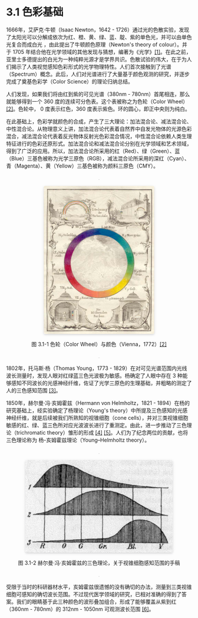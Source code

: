 
# 3.1 色彩基础

1666年，艾萨克·牛顿（Isaac Newton，1642 - 1726）通过光的色散实验，发现了太阳光可以分解成依次为红、橙、黄、绿、蓝、靛、紫的单色光，并可以由单色光复合而成白光 ，由此提出了牛顿颜色原理（Newton's theory of colour）。并于 1705 年结合他在光学领域的其他发现与猜想，编著为《光学》[\[1\]][ref]。在此之前，亚里士多德提出的白光为一种纯粹光源才是学界共识。色散试验的伟大，在于为人们揭示了人类视觉感知色彩形式的光学物理特性。人们首次接触到了光谱（Spectrum）概念。此后，人们对光谱进行了大量基于颜色观测的研究，并逐步完成了奠基色彩学（Color Science）的理论归纳总结。

人们发现，如果我们将由红到紫的可见光谱（380nm - 780nm）首尾相连，那么就能够得到一个 360 度的连续可分色表。这个表被称之为色轮（Color Wheel）[\[2\]][ref]。色轮中， 0 度表示红色，360 度表示紫色。环的圆心，即正中央则为纯白。

在此基础上，色彩学就颜色的合成，产生了三大理论：加法混合论、减法混合论、中性混合论。从物理意义上讲，加法混合论代表着自然界中自发光物体的光源色彩混合，减法混合论代表着反光物体反射光色彩混合情况，中性混合论依赖人类生理特征进行的色彩还原形式。加法混合论和减法混合论分别在光学领域和艺术领域，得到了广泛的应用。所以，加法混合论所采用的红（Red）、绿（Green）、蓝（Blue）三基色被称为光学三原色（RGB），减法混合论所采用的深红（Cyan）、青（Magenta）、黄（Yellow）三基色被称为颜料三原色（CMY）。

<center>
<div style="align:center" >
   <div style="color:orange; border-bottom: 1px solid #d9d9d9;
      display: inline-block;
      color: #999;
      padding: 2px;">
  	</div>

   <img style="border-radius: 0.3125em;
      box-shadow: 0 2px 4px 0 rgba(34,36,38,.12),0 2px 10px 0 rgba(34,36,38,.08);" 
      width = "300" height = "400"
      src="../../Pictures/color%20wheel.jpg" alt=""/>
   <br>
   
   图 3.1-1 色轮（Color Wheel）与颜色（Vienna，1772）[\[2\]][ref]

   <div style="color:orange; border-bottom: 1px solid #d9d9d9;
      display: inline-block;
      color: #999;
      padding: 2px;">
  	</div>
</div>
</center>

1802年，托马斯·杨（Thomas Young，1773 - 1829）在对可见光谱范围内光线波长测量时，发现人眼对红绿蓝三色光波极为敏感。杨确定了人眼中存在 3 种能够感知不同波长的光感神经纤维，佐证了光学三原色的生理基础，并粗略的测定了人的三色感知范围 [\[3\]][ref]。

1850年，赫尔曼·冯·亥姆霍兹（Hermann von Helmholtz，1821 - 1894）在杨的研究基础上，经实验确定了杨理论（Young's theory）中所提及三色感知的光感神经纤维，就是后续被我们所熟知的视锥细胞（cone cells），并对三类视锥细胞敏感的红、绿、蓝三色所对应光波波长进行了重测定。由此，进一步推动了三色理论（trichromatic theory）雏形的形成 [\[4\]][ref] [\[5\]][ref]。人们为了纪念两位的贡献，也将三色理论称为 杨-亥姆霍兹理论（Young–Helmholtz theory）。

<center>
   <div style="color:orange; border-bottom: 1px solid #d9d9d9;
      display: inline-block;
      color: #999;
      padding: 2px;">
  	</div>

   <img style="border-radius: 0.3125em;
      box-shadow: 0 2px 4px 0 rgba(34,36,38,.12),0 2px 10px 0 rgba(34,36,38,.08);" 
      width = "400" height = "250"
      src="../../Pictures/YoungHelm.jpg" alt=""/>
   <br>

   图 3.1-2 赫尔曼·冯·亥姆霍兹的三色理论，关于视锥细胞感知范围的手稿

   <div style="color:orange; border-bottom: 1px solid #d9d9d9;
      display: inline-block;
      color: #999;
      padding: 2px;">
  	</div>
</center>

受限于当时的科研器材水平，亥姆霍兹很遗憾的没有确切的办法，测量到三类视锥细胞可感知的确切波长范围。不过现代医学领域的研究，已相对准确的得到了答案。我们的眼睛基于此三种颜色的波形叠加组合，形成了能够覆盖从紫到红（360nm - 780nm）的 312nm - 1050nm 可观测波长范围 [\[6\]][ref]。


[ref]: References_3.md